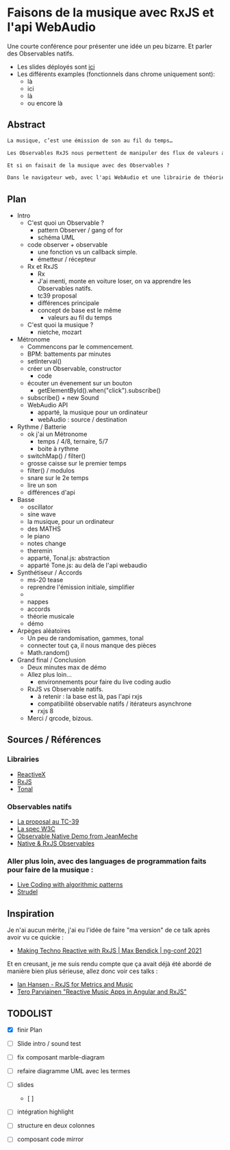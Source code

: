 <!-- LTeX: language=fr-FR -->
# Faisons de la musique avec RxJS et l'api WebAudio

Une courte conférence pour présenter une idée un peu bizarre. Et parler des Observables natifs. 

- Les slides déployés sont  [ici](https://benjilegnard.github.io/lets-make-music-with-observables/)
- Les différents examples (fonctionnels dans chrome uniquement sont):
  - là
  - ici
  - là
  - ou encore là

## Abstract

```markdown
La musique, c’est une émission de son au fil du temps…

Les Observables RxJS nous permettent de manipuler des flux de valeurs au fil du temps.

Et si on faisait de la musique avec des Observables ?

Dans le navigateur web, avec l'api WebAudio et une librairie de théorie musicale
```

## Plan

- Intro
  - C'est quoi un Observable ?
    - pattern Observer / gang of for
    - schéma UML
  - code observer + observable
    - une fonction vs un callback simple.
    - émetteur / récepteur
  - Rx et RxJS 
    - Rx
    - J'ai menti, monte en voiture loser, on va apprendre les Observables natifs.
    - tc39 proposal
    - différences principale
    - concept de base est le même
      - valeurs au fil du temps
  - C'est quoi la musique ?
    - nietche, mozart
- Métronome
  - Commencons par le commencement.
  - BPM: battements par minutes
  - setInterval()
  - créer un Observable, constructor
    - code
  - écouter un évenement sur un bouton
    - getElementById().when("click").subscribe()
  - subscribe() + new Sound
  - WebAudio API
    - apparté, la musique pour un ordinateur
    - webAudio : source / destination
- Rythme / Batterie
  - ok j'ai un Métronome
    - temps / 4/8, ternaire, 5/7
    - boite à rythme
  - switchMap() / filter()
  - grosse caisse sur le premier temps
  - filter() / modulos
  - snare sur le 2e temps
  - lire un son
  - différences d'api
- Basse
  - oscillator
  - sine wave
  - la musique, pour un ordinateur
  - des MATHS
  - le piano
  - notes change
  - theremin
  - apparté, Tonal.js: abstraction
  - apparté Tone.js: au delà de l'api webaudio
- Synthétiseur / Accords
  - ms-20 tease
  - reprendre l'émission initiale, simplifier
  - 
  - nappes
  - accords 
  - théorie musicale
  - démo
- Arpèges aléatoires
  - Un peu de randomisation, gammes, tonal
  - connecter tout ça, il nous manque des pièces
  - Math.random()
- Grand final / Conclusion
  - Deux minutes max de démo
  - Allez plus loin...
    - environnements pour faire du live coding audio
  - RxJS vs Observable natifs.
    - à retenir : la base est là, pas l'api rxjs
    - compatibilité observable natifs / itérateurs asynchrone
    - rxjs 8
  - Merci / qrcode, bizous.


## Sources / Références

### Librairies
- [ReactiveX](https://reactivex.io)
- [RxJS](https://github.com/ReactiveX/rxjs)
- [Tonal](https://github.com/tonaljs/tonal)

### Observables natifs
- [La proposal au TC-39](https://github.com/tc39/proposal-observable?tab=readme-ov-file#ecmascript-observable)
- [La spec W3C](https://wicg.github.io/observable/)
- [Observable Native Demo from JeanMeche](https://stackblitz.com/edit/native-observables)
- [Native & RxJS Observables](https://www.youtube.com/watch?v=WLHyzCY_1Tc)

### Aller plus loin, avec des languages de programmation faits pour faire de la musique :
- [Live Coding with algorithmic patterns](https://tidalcycles.org/)
- [Strudel](https://strudel.cc/)

## Inspiration

Je n'ai aucun mérite, j'ai eu l'idée de faire "ma version" de ce talk après avoir vu ce quickie :

- [Making Techno Reactive with RxJS | Max Bendick | ng-conf 2021](https://www.youtube.com/watch?v=gXXW1rqubk0)

Et en creusant, je me suis rendu compte que ça avait déjà été abordé de manière bien plus sérieuse, allez donc voir ces talks :

- [Ian Hansen - RxJS for Metrics and Music](https://www.youtube.com/watch?v=2btEt0W7UxU)
- [Tero Parviainen "Reactive Music Apps in Angular and RxJS"](https://www.youtube.com/watch?v=EB-CreYq1WY)

## TODOLIST

- [x] finir Plan
- [ ] Slide intro / sound test
- [ ] fix composant marble-diagram
- [ ] refaire diagramme UML avec les termes 
- [ ] slides
  - [ ] 
- [ ] intégration highlight
- [ ] structure en deux colonnes
- [ ] composant code mirror

